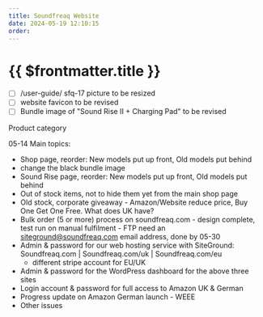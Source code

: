 ```yaml
---
title: Soundfreaq Website
date: 2024-05-19 12:10:15
order: 
---
```


# {{ $frontmatter.title }}

- [ ] /user-guide/ sfq-17 picture to be resized
- [ ] website favicon to be revised
- [ ] Bundle image of "Sound Rise II + Charging Pad" to be revised

Product category

05-14 Main topics:

- Shop page, reorder: New models put up front, Old models put behind
- change the black bundle image
- Sound Rise page, reorder: New models put up front, Old models put behind
- Out of stock items, not to hide them yet from the main shop page
- Old stock, corporate giveaway - Amazon/Website reduce price, Buy One Get One Free. What does UK have?
- Bulk order (5 or more) process on soundfreaq.com - design complete, test run on manual fulfilment - FTP need an siteground@soundfreaq.com email address, done by 05-30
- Admin & password for our web hosting service with SiteGround: Soundfreaq.com | Soundfreaq.com/uk | Soundfreaq.com/eu
  - different stripe account for EU/UK
- Admin & password for the WordPress dashboard for the above three sites
- Login account & password for full access to Amazon UK & German
- Progress update on Amazon German launch - WEEE
- Other issues

